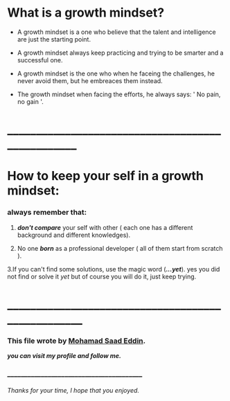 # What is a growth mindset?

- A growth mindset is a one who believe that the talent and intelligence are just the starting point.

- A growth mindset always keep practicing and trying to be smarter and a successful one.

- A growth mindset is the one who when he faceing the challenges, he never avoid them, but he embreaces them instead.

- The growth mindset when facing the efforts, he always says: ' No pain, no gain '.

# _________________________________________________


# How to keep your self in a growth mindset:

### always remember that:

1. ***don't compare*** your self with other ( each one has a different background and different knowledges).

2. No one ***born*** as a professional developer ( all of them start from scratch ).

3.If you can't find some solutions, use the magic word (***...yet***). yes you did not find or solve it *yet* but of course you will do it, just keep trying.

# __________________________________________________





### This file wrote by [Mohamad Saad Eddin](https://github.com/MHD22).
***you can visit my profile and follow me.***
### ________________________________________


###### Thanks for your time, I hope that you enjoyed.
